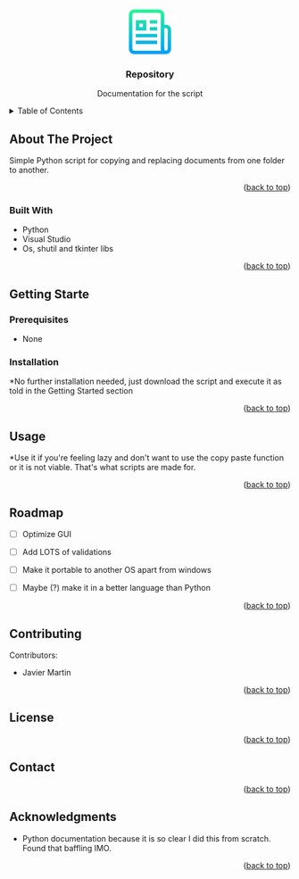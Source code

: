 <!-- Improved compatibility of back to top link: See: https://github.com/othneildrew/Best-README-Template/pull/73 -->
<a name="readme-top"></a>
<!--
*** Thanks for checking out the Best-README-Template. If you have a suggestion
*** that would make this better, please fork the repo and create a pull request
*** or simply open an issue with the tag "enhancement".
*** Don't forget to give the project a star!
*** Thanks again! Now go create something AMAZING! :D
-->



<!-- PROJECT SHIELDS -->
<!--
*** I'm using markdown "reference style" links for readability.
*** Reference links are enclosed in brackets [ ] instead of parentheses ( ).
*** See the bottom of this document for the declaration of the reference variables
*** for contributors-url, forks-url, etc. This is an optional, concise syntax you may use.
*** https://www.markdownguide.org/basic-syntax/#reference-style-links
-->


<!-- PROJECT LOGO -->
<br />
<div align="center">
  <a href="https://github.com/Jadesprint/Doc-copy-script">
    <img src="images/logo.png" alt="Logo" width="80" height="80">
  </a>

  <h3 align="center">Repository</h3>

  <p align="center">
    Documentation for the script
  </p>
</div>



<!-- TABLE OF CONTENTS -->
<details>
  <summary>Table of Contents</summary>
  <ol>
    <li>
      <a href="#about-the-project">About The Project</a>
      <ul>
        <li><a href="#built-with">Built With</a></li>
      </ul>
    </li>
    <li>
      <a href="#getting-started">Getting Started</a>
      <ul>
        <li><a href="#prerequisites">Prerequisites</a></li>
        <li><a href="#installation">Installation</a></li>
      </ul>
    </li>
    <li><a href="#usage">Usage</a></li>
    <li><a href="#roadmap">Roadmap</a></li>
    <li><a href="#contributing">Contributing</a></li>
    <li><a href="#license">License</a></li>
    <li><a href="#contact">Contact</a></li>
    <li><a href="#acknowledgments">Acknowledgments</a></li>
  </ol>
</details>



<!-- ABOUT THE PROJECT -->
## About The Project


Simple Python script for copying and replacing documents from one folder to another.

<p align="right">(<a href="#readme-top">back to top</a>)</p>



### Built With

<!--This section should list any major frameworks/libraries used to bootstrap your project. Leave any add-ons/plugins for the acknowledgements section. Here are a few examples.-->

* Python
* Visual Studio
* Os, shutil and tkinter libs


<p align="right">(<a href="#readme-top">back to top</a>)</p>



<!-- GETTING STARTED -->
## Getting Starte

<!--For using the script, you must drag and drop it in the folder you want to copy, then just execute it and it'll ask you where is the destination folder, copy and paste the directory and you should be good to go. inb4 no, it doesn't copies the script itself to the destination folder.-->

### Prerequisites

* None

### Installation

*No further installation needed, just download the script and execute it as told in the Getting Started section

<p align="right">(<a href="#readme-top">back to top</a>)</p>



<!-- USAGE EXAMPLES -->
## Usage

*Use it if you're feeling lazy and don't want to use the copy paste function or it is not viable. That's what scripts are made for.


<p align="right">(<a href="#readme-top">back to top</a>)</p>



<!-- ROADMAP -->
## Roadmap

- [ ] Optimize GUI
- [ ] Add LOTS of validations
- [ ] Make it portable to another OS apart from windows
- [ ] Maybe (?) make it in a better language than Python


<p align="right">(<a href="#readme-top">back to top</a>)</p>



<!-- CONTRIBUTING -->
## Contributing
Contributors:
* Javier Martin
<p align="right">(<a href="#readme-top">back to top</a>)</p>



<!-- LICENSE -->
## License


<p align="right">(<a href="#readme-top">back to top</a>)</p>



<!-- CONTACT -->
## Contact



<p align="right">(<a href="#readme-top">back to top</a>)</p>



<!-- ACKNOWLEDGMENTS -->
## Acknowledgments


* Python documentation because it is so clear I did this from scratch. Found that baffling IMO.

<p align="right">(<a href="#readme-top">back to top</a>)</p>



